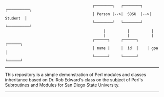                                             ┌────────┐   ┌────────┐   ┌──────────┐
                                            │ Person |-->|  SDSU  │-->│ Student  │
                                            └────────┘   └────────┘   └──────────┘
                                                 |          |          |
                                                 |          |          |
                                            ┌──────┐     ┌──────┐    ┌──────┐
                                            │ name |     │  id  │    │ gpa  │
                                            └──────┘     └──────┘    └──────┘


---

This repository is a simple demonstration of Perl modules and classes inheritance based on Dr. Rob Edward's class on the subject of Perl's Subroutines and Modules for San Diego State University. 

---
    
